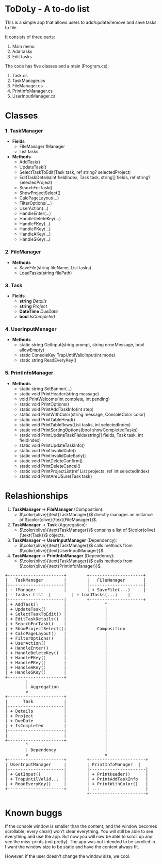 # ToDoLy - A to-do list

This is a simple app that allows users to add/update/remove and save tasks to file.

It consists of three parts:

1. Main menu
2. Add tasks
3. Edit tasks


The code has five classes and a main (Program.cs):

1. Task.cs
2. TaskManager.cs
3. FileManager.cs
4. PrintInfoManager.cs
5. UserInputManager.cs

# Classes

### 1. TaskManager
  * **Fields**
    * FileManager fManager
    * List<Task> tasks
  * **Methods**
    * AddTask()
    * UpdateTask()
    * SelectTaskToEdit(Task task, ref string? selectedProject)
    * EditTaskDetails(int fieldIndex, Task task, string[] fields, ref string? selectedProject)
    * SearchForTask()
    * ShowProjectSelect()
    * CalcPageLayout(...)
    * FilterOptions(...)
    * UserAction(...)
    * HandleEnter(...)
    * HandleDeleteKey(...)
    * HandleFKey(...)
    * HandlePKey(...)
    * HandleAKey(...)
    * HandleSKey(...)

### 2. FileManager
  * **Methods**
    * SaveFile(string fileName, List<Task> tasks)
    * LoadTasks(string filePath)

### 3. Task
  * **Fields**
    * **string** _Details_
    * **string** _Project_
    * **DateTime** _DueDate_
    * **bool** _IsCompleted_

### 4. UserInputManager
  * **Methods**
    * static string GetInput(string prompt, string errorMessage, bool allowEmpty)
    * static ConsoleKey TrapUntilValidInput(int mode)
    * static string ReadEveryKey()

### 5. PrintInfoManager
  * **Methods**
    * static string SetBanner(...)
    * static void PrintHeader(string message)
    * void PrintWelcome(int complete, int pending)
    * static void PrintOptions()
    * static void PrintAddTaskInfo(int step)
    * static void PrintWithColor(string message, ConsoleColor color)
    * static void PrintTableHead()
    * static void PrintTableRows(List<Task> tasks, int selectedIndex)
    * static void PrintSortingOptions(bool showCompletedTasks)
    * static void PrintUpdateTaskFields(string[] fields, Task task, int fieldIndex)
    * static void PrintUpdateTaskInfo()
    * static void PrintInvalidDate()
    * static void PrintInvalidDateEarly()
    * static void PrintDeleteConfirm()
    * static void PrintDeleteCancel()
    * static void PrintProjectList(ref List<string> projects, ref int selectedIndex)
    * static void PrintAreUSure(Task task)

# Relashionships
1. **TaskManager** → **FileManager** (Composition):
   * $\color{olive}{\text{TaskManager}}$ directly manages an instance of $\color{olive}{\text{FileManager}}$.
2. **TaskManager** → **Task** (Aggregation):
   * $\color{olive}{\text{TaskManager}}$ contains a list of $\color{olive}{\text{Task}}$ objects.
3. **TaskManager** → **UserInputManager** (Dependency):
   * $\color{olive}{\text{TaskManager}}$ calls methods from $\color{olive}{\text{UserInputManager}}$.
4. **TaskManager** → **PrintInfoManager** (Dependency):
   * $\color{olive}{\text{TaskManager}}$ calls methods from $\color{olive}{\text{PrintInfoManager}}$.


<pre>
+----------------------+        +---------------------+
|   TaskManager        |        |   FileManager       |
|----------------------|        |---------------------|
| - fManager           |        | + SaveFile(...)     |
| - tasks: List<Task>  |        | + LoadTasks(...)    |
|----------------------|        +---------------------+       
| + AddTask()          |               ^
| + UpdateTask()       |               |
| + SelectTaskToEdit() |               |
| + EditTaskDetails()  |               |
| + SearchForTask()    |               |
| + ShowProjectSelect()|            Composition
| + CalcPageLayout()   |               |
| + FilterOptions()    |               |
| + UserAction()       |               |
| + HandleEnter()      |               |
| + HandleDeleteKey()  |               |
| + HandleFKey()       |               |
| + HandlePKey()       |               |
| + HandleAKey()       |               |
| + HandleSKey()       |               |
+----------------------+               |
        |                              |
        | Aggregation                  |
        v                              |
+----------------------+               |
|      Task            |               |
|----------------------|               |
| + Details            |               |
| + Project            |               |
| + DueDate            |               |
| + IsCompleted        |               |
|----------------------|               |
|                      |               |
+----------------------+               |
        ^                              |
        | Dependency                   |
        v                              v
+----------------------+        +----------------------+
| UserInputManager     |        | PrintInfoManager  |
|----------------------|        |----------------------|
| + GetInput()         |        | + PrintHeader()      |
| + TrapUntilValid...  |        | + PrintAddTaskInfo   |
| + ReadEveryKey()     |        | + PrintWithColor()   |
+----------------------+        | ...                  |
                                +----------------------+</pre>



# Known buggs
If the console window is smaller than the content, and the window becomes scrollable, every clear() won't clear everything.
You will still be able to see everything and use the app. But now you will now be able to scroll up and see the miss-prints (not pretty).
The app was not intended to be scrolled in. I want the window size to be static and have the content always fit.

However, if the user doesn't change the window size, we cool.

